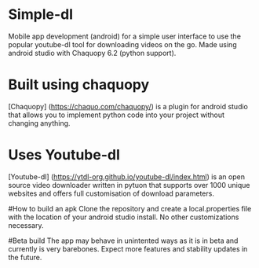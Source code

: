 # Simple-dl
Mobile app development (android) for a simple user interface to use the popular youtube-dl tool for downloading videos on the go. Made using android studio with Chaquopy 6.2 (python support). 

# Built using chaquopy
[Chaquopy] (https://chaquo.com/chaquopy/) is a plugin for android studio that allows you to implement python code into your project without changing anything. 

# Uses Youtube-dl 
[Youtube-dl] (https://ytdl-org.github.io/youtube-dl/index.html) is an open source video downloader written in pytuon that supports over 1000 unique websites and offers full customisation of download parameters.

#How to build an apk
Clone the repository and create a local.properties file with the location of your android studio install. No other customizations necessary. 

#Beta build
The app may behave in unintented ways as it is in beta and currently is very barebones. Expect more features and stability updates in the future.
